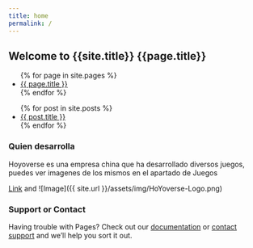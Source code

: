 ```yaml
---
title: home
permalink: /
---
```


## Welcome to {{site.title}} {{page.title}} 
<ul>
{% for page in site.pages %}
  <li>
    <a href="{{ page.url }}">{{ page.title }}</a>
  </li>
{% endfor %}
</ul>
 

<ul>
  {% for post in site.posts %}
    <li>
      <a href="{{ post.url }}">{{ post.title }}</a>
    </li>
  {% endfor %}
</ul>


### Quien desarrolla

Hoyoverse es una empresa china que ha desarrollado diversos juegos, puedes ver imagenes de los mismos en el apartado de Juegos


[Link](https://www.hoyoverse.com/es-es/) and ![Image]({{ site.url }}/assets/img/HoYoverse-Logo.png)



### Support or Contact

Having trouble with Pages? Check out our [documentation](https://docs.github.com/categories/github-pages-basics/) or [contact support](https://support.github.com/contact) and we’ll help you sort it out.

